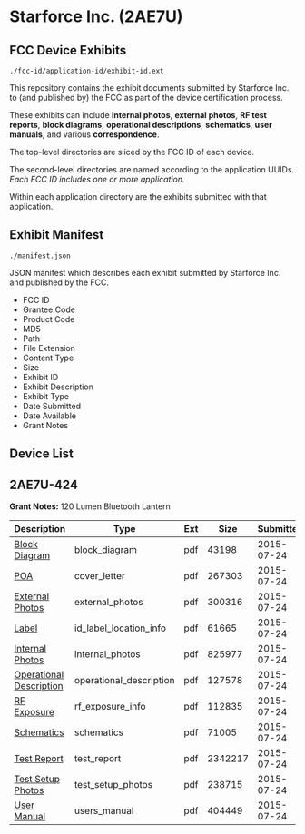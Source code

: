 # Starforce Inc. (2AE7U)
## FCC Device Exhibits

```
./fcc-id/application-id/exhibit-id.ext
```

This repository contains the exhibit documents submitted by Starforce Inc. to (and published by) the FCC as part of the device certification process.

These exhibits can include **internal photos**, **external photos**, **RF test reports**, **block diagrams**, **operational descriptions**, **schematics**, **user manuals**, and various **correspondence**.

The top-level directories are sliced by the FCC ID of each device.

The second-level directories are named according to the application UUIDs. *Each FCC ID includes one or more application.*

Within each application directory are the exhibits submitted with that application. 

## Exhibit Manifest

```
./manifest.json
```

JSON manifest which describes each exhibit submitted by Starforce Inc. and published by the FCC.

- FCC ID
- Grantee Code
- Product Code
- MD5
- Path
- File Extension
- Content Type
- Size
- Exhibit ID
- Exhibit Description
- Exhibit Type
- Date Submitted
- Date Available
- Grant Notes

## Device List
## 2AE7U-424
**Grant Notes:** 120 Lumen Bluetooth Lantern

| Description | Type | Ext | Size | Submitted | Available |
| ----------- | ---- | --- | ---- | --------- | --------- |
| [Block Diagram](2AE7U-424/14295f6626ce8c16575fb700c72699be/2691437.pdf) | block_diagram | pdf | 43198 | 2015-07-24 | 2015-07-24 |
| [POA](2AE7U-424/14295f6626ce8c16575fb700c72699be/2691433.pdf) | cover_letter | pdf | 267303 | 2015-07-24 | 2015-07-24 |
| [External Photos](2AE7U-424/14295f6626ce8c16575fb700c72699be/2691429.pdf) | external_photos | pdf | 300316 | 2015-07-24 | 2015-07-24 |
| [Label](2AE7U-424/14295f6626ce8c16575fb700c72699be/2691435.pdf) | id_label_location_info | pdf | 61665 | 2015-07-24 | 2015-07-24 |
| [Internal Photos](2AE7U-424/14295f6626ce8c16575fb700c72699be/2691430.pdf) | internal_photos | pdf | 825977 | 2015-07-24 | 2015-07-24 |
| [Operational Description](2AE7U-424/14295f6626ce8c16575fb700c72699be/2691434.pdf) | operational_description | pdf | 127578 | 2015-07-24 | 2015-07-24 |
| [RF Exposure](2AE7U-424/14295f6626ce8c16575fb700c72699be/2691432.pdf) | rf_exposure_info | pdf | 112835 | 2015-07-24 | 2015-07-24 |
| [Schematics](2AE7U-424/14295f6626ce8c16575fb700c72699be/2691431.pdf) | schematics | pdf | 71005 | 2015-07-24 | 2015-07-24 |
| [Test Report](2AE7U-424/14295f6626ce8c16575fb700c72699be/2691438.pdf) | test_report | pdf | 2342217 | 2015-07-24 | 2015-07-24 |
| [Test Setup Photos](2AE7U-424/14295f6626ce8c16575fb700c72699be/2691436.pdf) | test_setup_photos | pdf | 238715 | 2015-07-24 | 2015-07-24 |
| [User Manual](2AE7U-424/14295f6626ce8c16575fb700c72699be/2691428.pdf) | users_manual | pdf | 404449 | 2015-07-24 | 2015-07-24 |
